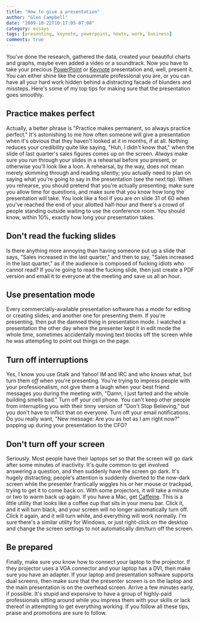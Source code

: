 ```yaml
---
title: "How to give a presentation"
author: "Glen Campbell"
date: "2009-10-22T10:17:05-07:00"
category: essays
tags: [presenting, keynote, powerpoint, howto, work, business]
comments: true
---
```

You've done the research, gathered the data, created your beautiful
charts and graphs, maybe even added a video or a soundtrack. Now
you have to take your precious
[PowerPoint](http://office.microsoft.com/en-us/powerpoint/default.aspx) or
[Keynote](http://www.apple.com/iwork/keynote) presentation and,
well, present it. You can either shine like the consummate professional
you are, or you can have all your hard work hidden behind a distracting
facade of blunders and missteps. Here's some of my top tips for
making sure that the presentation goes smoothly.

## Practice makes perfect

Actually, a better phrase is "Practice makes permanent, so always
practice perfect." It's astonishing to me how often someone will
give a presentation when it's obvious that they haven't looked at
it in months, if at all. Nothing reduces your credibility quite
like saying, "Huh, I didn't know that," when the slide of last
quarter's sales figures comes up on the screen. _Always_ make sure
you run through your slides in a rehearsal before you present, or
otherwise you'll look like a loon. A rehearsal, by the way, does
not mean merely skimming through and reading silently; you actually
need to plan on saying what you're going to say in the presentation
(see the next tip). When you rehearse, you should pretend that
you're actually presenting; make sure you allow time for questions,
and make sure that you know how long the presentation will take.
You look like a fool if you are on slide 31 of 60 when you've reached
the end of your allotted half-hour and there's a crowd of people
standing outside waiting to use the conference room. You should
know, within 10%, exactly how long your presentation takes.

## Don't read the fucking slides

Is there anything more annoying than having someone put up a slide
that says, "Sales increased in the last quarter," and then to say,
"Sales increased in the last quarter," as if the audience is composed
of fucking idiots who cannot read? If you're going to read the
fucking slide, then just create a PDF version and email it to
everyone at the meeting and save us all an hour.

## Use presentation mode

Every commercially-available presentation software has a mode for
editing or creating slides, and another one for presenting them.
If you're presenting, then put the damned thing in presentation
mode. I watched a presentation the other day where the presenter
kept it in edit mode the whole time, sometimes accidentally moving
text blocks off the screen while he was attempting to point out
things on the page.

## Turn off interruptions

Yes, I know you use Gtalk and Yahoo! IM and IRC and who knows what,
but turn them _off_ when you're presenting. You're trying to impress
people with your professionalism, not give them a laugh when your
best friend messages you during the meeting with, "Damn, I just
farted and the whole building smells bad." Turn off your cell phone.
You can't keep other people from interrupting you with their tinny
version of "Don't Stop Believing," but you don't have to inflict
that on everyone. Turn off your email notifications. Do you really
want, "New message: Are you as hot as I am right now?" popping up
during your presentation to the CFO?

## Don't turn off your screen

Seriously. Most people have their laptops set so that the screen
will go dark after some minutes of inactivity. It's quite common
to get involved answering a question, and then suddenly have the
screen go dark. It's hugely distracting; people's attention is
suddenly diverted to the now-dark screen while the presenter
frantically wiggles his or her mouse or trackpad, trying to get it
to come back on. With some projectors, it will take a minute or two
to warm back up again. If you have a Mac, get
[Caffeine](http://lightheadsw.com/caffeine/). This is a little
utility that looks like a coffee cup that sits in your menu bar.
Click it, and it will turn black, and your screen will no longer
automatically turn off. Click it again, and it will turn white, and
everything will work normally. I'm sure there's a similar utility
for Windows, or just right-click on the desktop and change the
screen settings to not automatically dim/turn off the screen.

## Be prepared

Finally, make sure you know how to connect your laptop to the
projector. If they projector uses a VGA connector and your laptop
has a DVI, then make sure you have an adapter. If your laptop and
presentation software supports dual screens, then make sure that
the presenter screen is on the laptop and the main presentation is
on the overhead screen. Arrive a few minutes early, if possible.
It's stupid and expensive to have a group of highly-paid professionals
sitting around while you impress them with your skills or lack
thereof in attempting to get everything working. If you follow all
these tips, praise and promotions are sure to follow.



